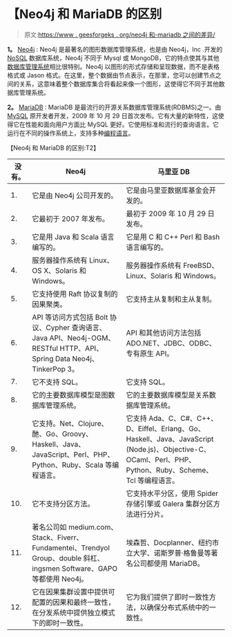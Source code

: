 # 【Neo4j 和 MariaDB 的区别

> 原文:[https://www . geesforgeks . org/neo4j 和-mariadb 之间的差异/](https://www.geeksforgeeks.org/difference-between-neo4j-and-mariadb/)

**1。** [Neo4j](https://www.geeksforgeeks.org/neo4j-introduction/) :
Neo4j 是最著名的图形数据库管理系统，也是由 Neo4j，Inc .开发的 [NoSQL](https://www.geeksforgeeks.org/introduction-to-nosql/) 数据库系统，Neo4j 不同于 Mysql 或 MongoDB，它的特点使其与其他[数据库管理系统](https://www.geeksforgeeks.org/introduction-of-dbms-database-management-system-set-1/)相比很特别。Neo4j 以图形的形式存储和呈现数据，而不是表格格式或 Jason 格式。在这里，整个数据由节点表示，在那里，您可以创建节点之间的关系，这意味着整个数据库集合将看起来像一个图形，这使得它不同于其他数据库管理系统。

**2。** [MariaDB](https://www.geeksforgeeks.org/introduction-of-mariadb/) :
MariaDB 是最流行的开源关系数据库管理系统(RDBMS)之一。由 [MySQL](https://www.geeksforgeeks.org/mysql-common-mysql-queries/) 原开发者开发，2009 年 10 月 29 日首次发布。它有大量的新特性，这使得它在性能和面向用户方面比 MySQL 更好。它使用标准和流行的查询语言。它运行在不同的操作系统上，支持多种[编程语言](https://www.geeksforgeeks.org/introduction-to-programming-languages/)。

【Neo4j 和 MariaDB 的区别:T2】

| 没有。 | Neo4j | 马里亚 DB |
| --- | --- | --- |
| 1. | 它是由 Neo4j 公司开发的。 | 它是由马里亚数据库基金会开发的。 |
| 2. | 它最初于 2007 年发布。 | 最初于 2009 年 10 月 29 日发布。 |
| 3. | 它是用 Java 和 Scala 语言编写的。 | 它是用 C 和 C++ Perl 和 Bash 语言编写的。 |
| 4. | 服务器操作系统有 Linux、OS X、Solaris 和 Windows。 | 服务器操作系统有 FreeBSD、Linux、Solaris 和 Windows。 |
| 5. | 它支持使用 Raft 协议复制的因果聚类。 | 它支持主从复制和主从复制。 |
| 6. | API 等访问方式包括 Bolt 协议、Cypher 查询语言、Java API、Neo4j-OGM、RESTful HTTP、API、Spring Data Neo4j、TinkerPop 3。 | API 和其他访问方法包括 ADO.NET、JDBC、ODBC、专有原生 API。 |
| 7. | 它不支持 SQL。 | 它支持 SQL。 |
| 8. | 它的主要数据库模型是图数据库管理系统。 | 它的主要数据库模型是关系数据库管理系统。 |
| 9. | 它支持。Net、Clojure、酏、Go、Groovy、Haskell、Java、JavaScript、Perl、PHP、Python、Ruby、Scala 等编程语言。 | 它支持 Ada、C、C#、C++、D、Eiffel、Erlang、Go、Haskell、Java、JavaScript (Node.js)、Objective-C、OCaml、Perl、PHP、Python、Ruby、Scheme、Tcl 等编程语言。 |
| 10. | 它不支持分区方法。 | 它支持水平分区，使用 Spider 存储引擎或 Galera 集群分区方法进行分片。 |
| 11. | 著名公司如 medium.com、Stack、Fiverr、Fundamentei、Trendyol Group、double 斜杠、ingsmen Software、GAPO 等都使用 Neo4j。 | 埃森哲、Docplanner、纽约市立大学、诺斯罗普·格鲁曼等著名公司都使用 MariaDB。 |
| 12. | 它在因果集群设置中提供可配置的因果和最终一致性，在分发系统中提供独立模式下的即时一致性。 | 它为我们提供了即时一致性方法，以确保分布式系统中的一致性。 |
